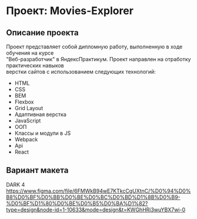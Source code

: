# Проект: Movies-Explorer

## Описание проекта

Проект представляет собой дипломную работу, выполненную в ходе обучения на курсе\
"Веб-разработчик" в ЯндексПрактикум. Проект направлен на отработку практических навыков\
верстки сайтов с использованием следующих технологий:

- HTML
- CSS
- BEM
- Flexbox
- Grid Layout
- Адаптивная верстка
- JavaScript
- ООП
- Классы и модули в JS
- Webpack
- Api
- React

## Вариант макета

DARK 4
https://www.figma.com/file/6FMWkB94wE7KTkcCgUXtnC/%D0%94%D0%B8%D0%BF%D0%BB%D0%BE%D0%BC%D0%BD%D1%8B%D0%B9-%D0%BF%D1%80%D0%BE%D0%B5%D0%BA%D1%82?type=design&node-id=1-10633&mode=design&t=KWGhHRi3wuYBX7wi-0
